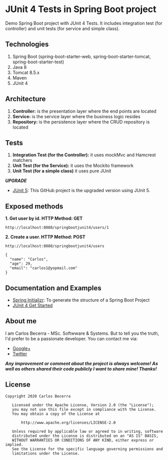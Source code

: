 # JUnit 4 Tests in Spring Boot project

Demo Spring Boot project with JUnit 4 Tests. It includes integration test (for controller) and unit tests (for service and simple class).

## Technologies

1. Spring Boot (spring-boot-starter-web, spring-boot-starter-tomcat, spring-boot-starter-test)
2. Java 8
3. Tomcat 8.5.x
5. Maven
6. JUnit 4

## Architecture
 
 1. **Controller:** is the presentation layer where the end points are located
 2. **Service:** is the service layer where the business logic resides
 3. **Repository:** is the persistence layer where the CRUD repository is located

## Tests

 1. **Integration Test (for the Controller):** it uses mockMvc and Hamcrest matchers
 2. **Unit Test (for the Service):** it uses the Mockito framework
 3. **Unit Test (for a simple class)** it uses pure JUnit

_**UPGRADE**_

* [JUnit 5](https://github.com/carlosCharz/springbootjunit5): This GitHub project is the upgraded version using JUnit 5.

## Exposed methods

**1. Get user by id. HTTP Method: GET**

```
http://localhost:8080/springbootjunit4/users/1
```

**2. Create a user. HTTP Method: POST**

```
http://localhost:8080/springbootjunit4/users
```
```
{
  "name": "Carlos",
  "age": 29,
  "email": "carlos1@yopmail.com"
}
```


## Documentation and Examples
 
* [Spring Initializr](https://start.spring.io): To generate the structure of a Spring Boot Project
* [JUnit 4 Get Started](https://github.com/junit-team/junit4/wiki/Getting-started)

## About me
I am Carlos Becerra - MSc. Softwware & Systems.  But to tell you the truth, I'd prefer to be a passionate developer. You can contact me via:

* [Google+](https://plus.google.com/+CarlosBecerraRodr%C3%ADguez)
* [Twitter](https://twitter.com/CarlosBecerraRo)

_**Any improvement or comment about the project is always welcome! As well as others shared their code publicly I want to share mine! Thanks!**_

## License
```javas
Copyright 2020 Carlos Becerra

   Licensed under the Apache License, Version 2.0 (the "License");
   you may not use this file except in compliance with the License.
   You may obtain a copy of the License at

       http://www.apache.org/licenses/LICENSE-2.0

   Unless required by applicable law or agreed to in writing, software
   distributed under the License is distributed on an "AS IS" BASIS,
   WITHOUT WARRANTIES OR CONDITIONS OF ANY KIND, either express or implied.
   See the License for the specific language governing permissions and
   limitations under the License.
